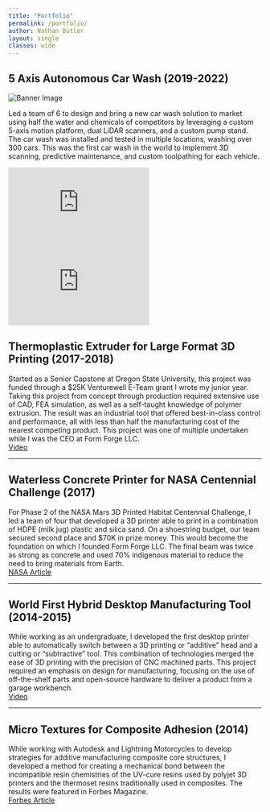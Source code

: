 ```yaml
---
title: "Portfolio"
permalink: /portfolio/
author: Nathan Butler
layout: single
classes: wide
---
```


## 5 Axis Autonomous Car Wash (2019-2022)

![Banner Image](/assets/images/PloverBanner.PNG)

Led a team of 6 to design and bring a new car wash solution to market using half the water and chemicals of competitors by leveraging a custom 5-axis motion platform, dual LiDAR scanners, and a custom pump stand. The car wash was installed and tested in multiple locations, washing over 300 cars. This was the first car wash in the world to implement 3D scanning, predictive maintenance, and custom toolpathing for each vehicle.

<iframe width="280" height="157"  src="https://www.youtube.com/embed/suL1_jP9ffg?si=XyUEVShnHlL3ZCuO" 
        title="YouTube video player" frameborder="0" 
        allow="accelerometer; autoplay; clipboard-write; encrypted-media; gyroscope; picture-in-picture; web-share" 
        referrerpolicy="strict-origin-when-cross-origin" allowfullscreen></iframe>

<iframe width="280" height="157"  src="https://www.youtube.com/embed/_4atKaMRvzo?si=LRbtrJ_QNmW5IM30" title="YouTube video player" frameborder="0" allow="accelerometer; autoplay; clipboard-write; encrypted-media; gyroscope; picture-in-picture; web-share" referrerpolicy="strict-origin-when-cross-origin" allowfullscreen></iframe>

## Thermoplastic Extruder for Large Format 3D Printing (2017-2018)

Started as a Senior Capstone at Oregon State University, this project was funded through a $25K Venturewell E-Team grant I wrote my junior year. Taking this project from concept through production required extensive use of CAD, FEA simulation, as well as a self-taught knowledge of polymer extrusion. The result was an industrial tool that offered best-in-class control and performance, all with less than half the manufacturing cost of the nearest competing product. This project was one of multiple undertaken while I was the CEO at Form Forge LLC.  
[Video](https://www.youtube.com/watch?v=F3_1M8BJG3g)

---

## Waterless Concrete Printer for NASA Centennial Challenge (2017)

For Phase 2 of the NASA Mars 3D Printed Habitat Centennial Challenge, I led a team of four that developed a 3D printer able to print in a combination of HDPE (milk jug) plastic and silica sand. On a shoestring budget, our team secured second place and $70K in prize money. This would become the foundation on which I founded Form Forge LLC. The final beam was twice as strong as concrete and used 70% indigenous material to reduce the need to bring materials from Earth.  
[NASA Article](https://www.nasa.gov/directorates/spacetech/centennial_challenges/3DPHab/6-teams-earn-prize-money-in-second-level-of-challenge)

---

## World First Hybrid Desktop Manufacturing Tool (2014-2015)

While working as an undergraduate, I developed the first desktop printer able to automatically switch between a 3D printing or “additive” head and a cutting or “subtractive” tool. This combination of technologies merged the ease of 3D printing with the precision of CNC machined parts. This project required an emphasis on design for manufacturing, focusing on the use of off-the-shelf parts and open-source hardware to deliver a product from a garage workbench.  
[Video](https://www.youtube.com/watch?v=Zyelnf7xC9Y)

---

## Micro Textures for Composite Adhesion (2014)

While working with Autodesk and Lightning Motorcycles to develop strategies for additive manufacturing composite core structures, I developed a method for creating a mechanical bond between the incompatible resin chemistries of the UV-cure resins used by polyjet 3D printers and the thermoset resins traditionally used in composites. The results were featured in Forbes Magazine.  
[Forbes Article](https://www.forbes.com/sites/bruceupbin/2014/09/10/the-future-of-manufacturing-as-told-in-four-objects/#32dfe94070b2)
